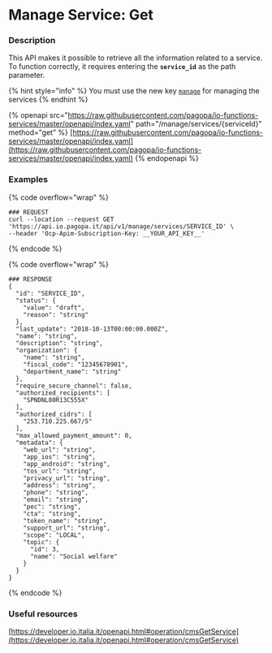 # Manage Service: Get

### Description

This API makes it possible to retrieve all the information related to a service. To function correctly, it requires entering the **`service_id`** as the path parameter.

{% hint style="info" %} You must use the new key [`manage`](../../function/publish-a-service/manage-key/manage-key.md) for managing the services {% endhint %}

{% openapi src="https://raw.githubusercontent.com/pagopa/io-functions-services/master/openapi/index.yaml" path="/manage/services/{serviceId}" method="get" %} [https://raw.githubusercontent.com/pagopa/io-functions-services/master/openapi/index.yaml](https://raw.githubusercontent.com/pagopa/io-functions-services/master/openapi/index.yaml) {% endopenapi %}

### Examples

{% code overflow="wrap" %}
```shell
### REQUEST
curl --location --request GET 'https://api.io.pagopa.it/api/v1/manage/services/SERVICE_ID' \
--header 'Ocp-Apim-Subscription-Key: __YOUR_API_KEY__'
```
{% endcode %}

{% code overflow="wrap" %}
```shell
### RESPONSE
{
  "id": "SERVICE_ID",
  "status": {
    "value": "draft",
    "reason": "string"
  },
  "last_update": "2018-10-13T00:00:00.000Z",
  "name": "string",
  "description": "string",
  "organization": {
    "name": "string",
    "fiscal_code": "12345678901",
    "department_name": "string"
  },
  "require_secure_channel": false,
  "authorized_recipients": [
    "SPNDNL80R13C555X"
  ],
  "authorized_cidrs": [
    "253.710.225.667/5"
  ],
  "max_allowed_payment_amount": 0,
  "metadata": {
    "web_url": "string",
    "app_ios": "string",
    "app_android": "string",
    "tos_url": "string",
    "privacy_url": "string",
    "address": "string",
    "phone": "string",
    "email": "string",
    "pec": "string",
    "cta": "string",
    "token_name": "string",
    "support_url": "string",
    "scope": "LOCAL",
    "topic": {
      "id": 3,
      "name": "Social welfare"
    }
  }
}
```
{% endcode %}

### Useful resources <a href="#oglg98gr3m66" id="oglg98gr3m66"></a>

[https://developer.io.italia.it/openapi.html#operation/cmsGetService](https://developer.io.italia.it/openapi.html#operation/cmsGetService)